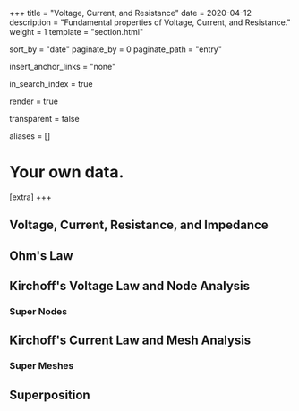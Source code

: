 +++
title = "Voltage, Current, and Resistance"
date = 2020-04-12
description = "Fundamental properties of Voltage, Current, and Resistance."
weight = 1
template = "section.html"

sort_by = "date"
paginate_by = 0
paginate_path = "entry"

insert_anchor_links = "none"

in_search_index = true

render = true

transparent = false

aliases = []

# Your own data.
[extra]
+++
##  Voltage, Current, Resistance, and Impedance 
##  Ohm's Law
##  Kirchoff's Voltage Law and Node Analysis 
### Super Nodes 
##  Kirchoff's Current Law and Mesh Analysis 
### Super Meshes 
##  Superposition 